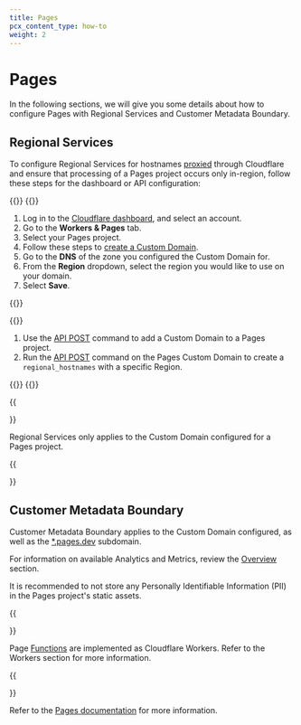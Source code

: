 ```yaml
---
title: Pages
pcx_content_type: how-to
weight: 2
---
```


# Pages

In the following sections, we will give you some details about how to configure Pages with Regional Services and Customer Metadata Boundary.

## Regional Services

To configure Regional Services for hostnames [proxied](/dns/manage-dns-records/reference/proxied-dns-records/) through Cloudflare and ensure that processing of a Pages project occurs only in-region, follow these steps for the dashboard or API configuration:

{{<tabs labels="Dashboard | API">}}
{{<tab label="dashboard" no-code="true">}}

1. Log in to the [Cloudflare dashboard](https://dash.cloudflare.com/), and select an account.
2. Go to the **Workers & Pages** tab.
3. Select your Pages project.
4. Follow these steps to [create a Custom Domain](/pages/platform/custom-domains/).
5. Go to the **DNS** of the zone you configured the Custom Domain for.
6. From the **Region** dropdown, select the region you would like to use on your domain.
7. Select **Save**.

{{</tab>}}

{{<tab label="api" no-code="true">}}

1. Use the [API POST](/api/operations/pages-domains-add-domain) command to add a Custom Domain to a Pages project.
2. Run the [API POST](/data-localization/regional-services/get-started/#configure-regional-services-via-api) command on the Pages Custom Domain to create a `regional_hostnames` with a specific Region.

{{</tab>}}
{{</tabs>}}

{{<Aside type="note">}}

Regional Services only applies to the Custom Domain configured for a Pages project.

{{</Aside>}}

## Customer Metadata Boundary

Customer Metadata Boundary applies to the Custom Domain configured, as well as the [*.pages.dev](/pages/platform/preview-deployments/) subdomain.

For information on available Analytics and Metrics, review the [Overview](/data-localization/) section.

It is recommended to not store any Personally Identifiable Information (PII) in the Pages project's static assets.

{{<Aside type="note">}}

Page [Functions](/pages/platform/functions/) are implemented as Cloudflare Workers. Refer to the Workers section for more information.

{{</Aside>}}

Refer to the [Pages documentation](/pages) for more information.

